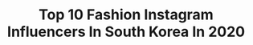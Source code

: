 ---
title: Top 10 Fashion Instagram Influencers In South Korea In 2020
description: >-
  Find top fashion Instagram influencers in South Korea in 2020. Most popular hashtags: #ad #lookbook #korea #koreanboy.
platform: Instagram
profiles:
  - username: "kky_.s2"
    fullname: >-
      김경윤 (+🇰🇷)
    location: "South Korea"
    followers: 2705
    engagement: 2526
    commentsToLikes: 0.224527
    avatar: "https://instagram.fnbo5-1.fna.fbcdn.net/v/t51.2885-19/s320x320/89854572_197185368245291_4584237805856620544_n.jpg?_nc_ht=instagram.fnbo5-1.fna.fbcdn.net&_nc_ohc=gbx1D9c4xo8AX8O1cX8&oh=1fb8e93e632908738c43078c6461cb62&oe=5E9F11AA"
    verified: false
    hashtags: "#cudercutter, #cdct"
  - username: "easy__bear"
    fullname: >-
      민쥬/1994
    location: "South Korea"
    followers: 7011
    engagement: 937
    commentsToLikes: 0.087184
    avatar: "https://scontent-lhr8-1.cdninstagram.com/v/t51.2885-19/s320x320/91288393_548821136014913_4160079106425225216_n.jpg?_nc_ht=scontent-lhr8-1.cdninstagram.com&_nc_ohc=ndkVYxQaqisAX9dzgJt&oh=67a0e7ba34747377d324be599e10f845&oe=5EB93570"
    verified: false
    hashtags: "#kappa, #firstlab, #ad, #vt"
  - username: "kfashion__s"
    fullname: >-
      Follow us for more ~40k~
    location: "South Korea"
    followers: 50367
    engagement: 783
    commentsToLikes: 0.010247
    avatar: "https://scontent-atl3-1.cdninstagram.com/v/t51.2885-19/s320x320/92651965_239668520420944_537065405299032064_n.jpg?_nc_ht=scontent-atl3-1.cdninstagram.com&_nc_ohc=YLb5p5ynocIAX8X12Si&oh=3f712075228589e8e0426b8a7cb71894&oe=5EB84EDD"
    verified: false
    hashtags: "#ulzzangcouple, #ulzzangboy, #purple, #koreanboy"
  - username: "gngz_kvn_sky"
    fullname: >-
      강건 KangKun 姜乾
    location: "South Korea"
    followers: 3863
    engagement: 1978
    commentsToLikes: 0.053622
    avatar: "https://scontent-nrt1-1.cdninstagram.com/v/t51.2885-19/s320x320/83597978_602726453846128_4541776419138568192_n.jpg?_nc_ht=scontent-nrt1-1.cdninstagram.com&_nc_ohc=1GcJLpr3KnsAX_arE5x&oh=81d38e3391dc411a6f3e5fbf715746b6&oe=5EB4F578"
    verified: false
    hashtags: ""
  - username: "xxibgidrgn"
    fullname: >-
      권지용
    location: "South Korea"
    followers: 86428
    engagement: 1512
    commentsToLikes: 0.006131
    avatar: "https://scontent-amt2-1.cdninstagram.com/v/t51.2885-19/s320x320/58902469_594229694408681_7122755832197939200_n.jpg?_nc_ht=scontent-amt2-1.cdninstagram.com&_nc_ohc=a-Yd0btCR20AX8vBak2&oh=edca8656084c25366206f1c42d04c8ae&oe=5EBCEB5F"
    verified: false
    hashtags: "#choiseunghyun, #xxxibgdrgn, #koreanrapper, #gd"
  - username: "one_the_girl"
    fullname: >-
      원도연
    location: "South Korea"
    followers: 5036
    engagement: 1094
    commentsToLikes: 0.046971
    avatar: "https://scontent-ams4-1.cdninstagram.com/v/t51.2885-19/s320x320/89260384_617855849062432_8820743385707970560_n.jpg?_nc_ht=scontent-ams4-1.cdninstagram.com&_nc_ohc=UUn07ysqDj0AX_sM8jH&oh=939b2d982002cf43e10edb245a6b44ce&oe=5EBC3B5D"
    verified: false
    hashtags: "#grn, #itaewonclass, #guamtrip, #cafestagram"
  - username: "hyeggossi"
    fullname: >-
      ᴊᴊɪɴsᴛᴀɢʀᴀᴍ___
    location: "South Korea"
    followers: 35389
    engagement: 225
    commentsToLikes: 0.035372
    avatar: "https://scontent-ams4-1.cdninstagram.com/v/t51.2885-19/s320x320/87566673_783867245454464_6140376256165707776_n.jpg?_nc_ht=scontent-ams4-1.cdninstagram.com&_nc_ohc=gt6puS2lpLYAX_vLgj4&oh=ea81d06c263048d5a6bdc702792ee3ca&oe=5EBA0076"
    verified: false
    hashtags: "#alartz, #findkapoor, #fkr, #fkrmonogram"
  - username: "polinaband"
    fullname: >-
      polina | 폴리나
    location: "South Korea"
    followers: 21562
    engagement: 356
    commentsToLikes: 0.032757
    avatar: "https://scontent-lht6-1.cdninstagram.com/v/t51.2885-19/s320x320/72901429_3311152298924969_2239721485180600320_n.jpg?_nc_ht=scontent-lht6-1.cdninstagram.com&_nc_ohc=XfsI1jVJUcoAX9N7IZ5&oh=87525f0141441d0a8330ba607e330a20&oe=5E837B94"
    verified: false
    hashtags: "#stayhome"
  - username: "kyung961218"
    fullname: >-
      경민서(Min.K)
    location: "South Korea"
    followers: 6337
    engagement: 966
    commentsToLikes: 0.021221
    avatar: "https://scontent-ams4-1.cdninstagram.com/v/t51.2885-19/s320x320/91179711_314746199486724_3838055442257281024_n.jpg?_nc_ht=scontent-ams4-1.cdninstagram.com&_nc_ohc=D-SkuwM0Mu0AX8pGBW8&oh=b783ff4e2757d3339edd801b3d7b85f5&oe=5EBBD862"
    verified: false
    hashtags: "#fashionkorea, #workout, #daily, #crump"
  - username: "chilli_k"
    fullname: >-
      Chilli, Kim
    location: "South Korea"
    followers: 71903
    engagement: 95
    commentsToLikes: 0.041175
    avatar: "https://scontent-lhr8-1.cdninstagram.com/v/t51.2885-19/s320x320/30954513_1244258179010188_236993091347677184_n.jpg?_nc_ht=scontent-lhr8-1.cdninstagram.com&_nc_ohc=XgI3GsZS-tQAX9kjCFI&oh=50522ab5e4811fa559fe1167ff04a0ba&oe=5E998D3D"
    verified: false
    hashtags: "#ootd, #bottegaveneta, #celine, #allblack"
---